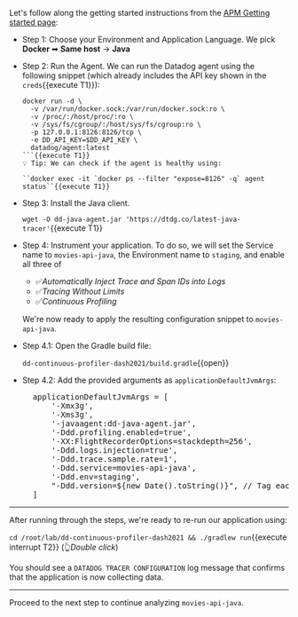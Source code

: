Let's follow along the getting started instructions from the <a href="https://app.datadoghq.com/apm/docs?architecture=container-based&collection=Same%20host&environment=docker&language=java" target="_datadog">APM Getting started page</a>:

* Step 1: Choose your Environment and Application Language. We pick **Docker** ➡ **Same host** → **Java**

* Step 2: Run the Agent.
  We can run the Datadog agent using the following snippet (which already includes the API key shown in the `creds`{{execute T1}}):
  ```
  docker run -d \
    -v /var/run/docker.sock:/var/run/docker.sock:ro \
    -v /proc/:/host/proc/:ro \
    -v /sys/fs/cgroup/:/host/sys/fs/cgroup:ro \
    -p 127.0.0.1:8126:8126/tcp \
    -e DD_API_KEY=$DD_API_KEY \
    datadog/agent:latest
  ```{{execute T1}}
  💡 Tip: We can check if the agent is healthy using:

  ``docker exec -it `docker ps --filter "expose=8126" -q` agent status``{{execute T1}}

* Step 3: Install the Java client.

  `wget -O dd-java-agent.jar 'https://dtdg.co/latest-java-tracer'`{{execute T1}}

* Step 4: Instrument your application.
  To do so, we will set the Service name to `movies-api-java`, the Environment name to `staging`, and enable all three of

  - ✅_Automatically Inject Trace and Span IDs into Logs_
  - ✅_Tracing Without Limits_
  - ✅_Continuous Profiling_

  We're now ready to apply the resulting configuration snippet to `movies-api-java`.

* Step 4.1: Open the Gradle build file:

  `dd-continuous-profiler-dash2021/build.gradle`{{open}}

* Step 4.2: Add the provided arguments as `applicationDefaultJvmArgs`:

<pre class="file" data-filename="dd-continuous-profiler-dash2021/build.gradle" data-target="insert" data-marker="    applicationDefaultJvmArgs = ['-Xmx3g', '-Xms3g']">
     applicationDefaultJvmArgs = [
         '-Xmx3g',
         '-Xms3g',
         '-javaagent:dd-java-agent.jar',
         '-Ddd.profiling.enabled=true',
         '-XX:FlightRecorderOptions=stackdepth=256',
         '-Ddd.logs.injection=true',
         '-Ddd.trace.sample.rate=1',
         '-Ddd.service=movies-api-java',
         '-Ddd.env=staging',
         "-Ddd.version=${new Date().toString()}", // Tag each run with a different version
     ]</pre>

---

After running through the steps, we're ready to re-run our application using:

   `cd /root/lab/dd-continuous-profiler-dash2021 && ./gradlew run`{{execute interrupt T2}} (👆_Double click_)

You should see a `DATADOG TRACER CONFIGURATION` log message that confirms that the application is now collecting data.

---

Proceed to the next step to continue analyzing `movies-api-java`.
